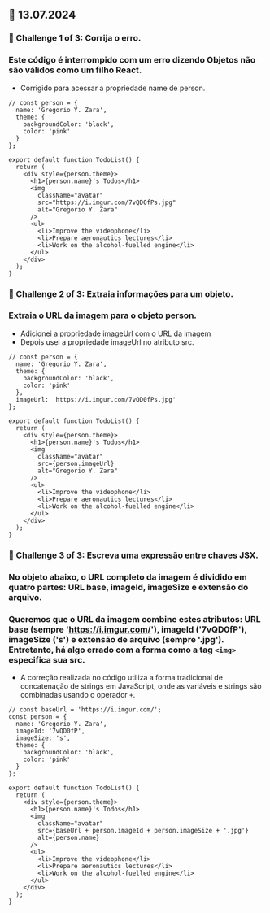 ## 📅 13.07.2024
### 🔵 Challenge 1 of 3: Corrija o erro.
### Este código é interrompido com um erro dizendo Objetos não são válidos como um filho React.
- Corrigido para acessar a propriedade name de person.

```gist
// const person = {
  name: 'Gregorio Y. Zara',
  theme: {
    backgroundColor: 'black',
    color: 'pink'
  }
};

export default function TodoList() {
  return (
    <div style={person.theme}>
      <h1>{person.name}'s Todos</h1>
      <img
        className="avatar"
        src="https://i.imgur.com/7vQD0fPs.jpg"
        alt="Gregorio Y. Zara"
      />
      <ul>
        <li>Improve the videophone</li>
        <li>Prepare aeronautics lectures</li>
        <li>Work on the alcohol-fuelled engine</li>
      </ul>
    </div>
  );
}
```

### 🔵 Challenge 2 of 3: Extraia informações para um objeto.
### Extraia o URL da imagem para o objeto person.
- Adicionei a propriedade imageUrl com o URL da imagem
- Depois usei a propriedade imageUrl no atributo src.

```gist
// const person = {
  name: 'Gregorio Y. Zara',
  theme: {
    backgroundColor: 'black',
    color: 'pink'
  },
  imageUrl: 'https://i.imgur.com/7vQD0fPs.jpg'
};

export default function TodoList() {
  return (
    <div style={person.theme}>
      <h1>{person.name}'s Todos</h1>
      <img
        className="avatar"
        src={person.imageUrl}
        alt="Gregorio Y. Zara"
      />
      <ul>
        <li>Improve the videophone</li>
        <li>Prepare aeronautics lectures</li>
        <li>Work on the alcohol-fuelled engine</li>
      </ul>
    </div>
  );
}
```

### 🔵 Challenge 3 of 3: Escreva uma expressão entre chaves JSX.
### No objeto abaixo, o URL completo da imagem é dividido em quatro partes: URL base, imageId, imageSize e extensão do arquivo.
### Queremos que o URL da imagem combine estes atributos: URL base (sempre 'https://i.imgur.com/'), imageId ('7vQD0fP'), imageSize ('s') e extensão de arquivo (sempre '.jpg'). Entretanto, há algo errado com a forma como a tag `<img>` especifica sua src.

- A correção realizada no código utiliza a forma tradicional de concatenação de strings em JavaScript, onde as variáveis e strings são combinadas usando o operador `+`.

```gist
// const baseUrl = 'https://i.imgur.com/';
const person = {
  name: 'Gregorio Y. Zara',
  imageId: '7vQD0fP',
  imageSize: 's',
  theme: {
    backgroundColor: 'black',
    color: 'pink'
  }
};

export default function TodoList() {
  return (
    <div style={person.theme}>
      <h1>{person.name}'s Todos</h1>
      <img
        className="avatar"
        src={baseUrl + person.imageId + person.imageSize + '.jpg'}
        alt={person.name}
      />
      <ul>
        <li>Improve the videophone</li>
        <li>Prepare aeronautics lectures</li>
        <li>Work on the alcohol-fuelled engine</li>
      </ul>
    </div>
  );
}
```
